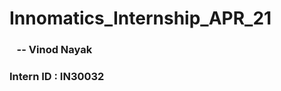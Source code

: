 # Innomatics_Internship_APR_21

###       &nbsp;&nbsp;       -- Vinod Nayak     
###                 Intern ID : IN30032
